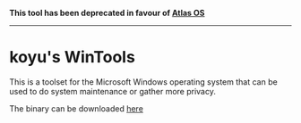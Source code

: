 **This tool has been deprecated in favour of [Atlas OS](https://atlasos.net)**

---

# koyu's WinTools

This is a toolset for the Microsoft Windows operating system that can be used to do system maintenance or gather more privacy.

The binary can be downloaded [here](https://updates.koyu.space/wintools/wintools.exe)